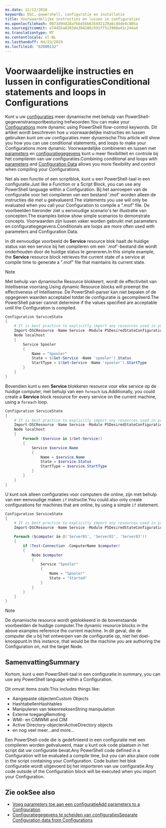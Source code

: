 ```yaml
---
ms.date: 12/12/2018
keywords: DSC, powershell, configuratie en installatie
title: Voorwaardelijke instructies en lussen in configuraties
ms.openlocfilehash: 0073d94d28afbb45bb635442129a6cddde4c805a
ms.sourcegitcommit: e7445ba8203da304286c591ff513900ad1c244a4
ms.translationtype: MT
ms.contentlocale: nl-NL
ms.lasthandoff: 04/23/2019
ms.locfileid: "62080132"
---
```

# <a name="conditional-statements-and-loops-in-configurations"></a><span data-ttu-id="81aea-103">Voorwaardelijke instructies en lussen in configuraties</span><span class="sxs-lookup"><span data-stu-id="81aea-103">Conditional statements and loops in Configurations</span></span>

<span data-ttu-id="81aea-104">Kunt u uw [configuraties](configurations.md) meer dynamische met behulp van PowerShell-gegevenstransportbesturing trefwoorden.</span><span class="sxs-lookup"><span data-stu-id="81aea-104">You can make your [Configurations](configurations.md) more dynamic using PowerShell flow-control keywords.</span></span> <span data-ttu-id="81aea-105">Dit artikel wordt beschreven hoe u voorwaardelijke instructies en lussen gebruiken kunt om uw configuraties meer dynamische.</span><span class="sxs-lookup"><span data-stu-id="81aea-105">This article will show you how you can use conditional statements, and loops to make your Configurations more dynamic.</span></span> <span data-ttu-id="81aea-106">Voorwaardelijke combineren en lussen met [parameters](add-parameters-to-a-configuration.md) en [configuratiegegevens](configData.md) kunt u meer flexibiliteit en controle bij het compileren van uw configuraties.</span><span class="sxs-lookup"><span data-stu-id="81aea-106">Combining conditional and loops with [parameters](add-parameters-to-a-configuration.md) and [Configuration Data](configData.md) allows you more flexibility and control when compiling your Configurations.</span></span>

<span data-ttu-id="81aea-107">Net als een functie of een scriptblok, kunt u een PowerShell-taal in een configuratie.</span><span class="sxs-lookup"><span data-stu-id="81aea-107">Just like a Function or a Script Block, you can use any PowerShell language within a Configuration.</span></span> <span data-ttu-id="81aea-108">Bij het aanroepen van de configuratie voor het compileren van een bestand '.mof' worden alleen de instructies die met u geëvalueerd.</span><span class="sxs-lookup"><span data-stu-id="81aea-108">The statements you use will only be evaluated when you call your Configuration to compile a ".mof" file.</span></span> <span data-ttu-id="81aea-109">De voorbeelden hieronder ziet u eenvoudige scenario's ter illustratie van concepten.</span><span class="sxs-lookup"><span data-stu-id="81aea-109">The examples below show simple scenarios to demonstrate concepts.</span></span> <span data-ttu-id="81aea-110">Voorwaarden zijn lussen vaker worden gebruikt met parameters en configuratiegegevens.</span><span class="sxs-lookup"><span data-stu-id="81aea-110">Conditionals are loops are more often used with parameters and Configuration Data.</span></span>

<span data-ttu-id="81aea-111">In dit eenvoudige voorbeeld de **Service** resource blok haalt de huidige status van een service bij het compileren om een '.mof'-bestand die wordt onderhouden door de huidige status te genereren.</span><span class="sxs-lookup"><span data-stu-id="81aea-111">In this simple example, the **Service** resource block retrieves the current state of a service at compile time to generate a ".mof" file that maintains its current state.</span></span>

> [!NOTE]
> <span data-ttu-id="81aea-112">Met behulp van dynamische Resource blokkeert, wordt de effectiviteit van Intellisense voorrang.</span><span class="sxs-lookup"><span data-stu-id="81aea-112">Using dynamic Resource blocks will preempt the effectiveness of Intellisense.</span></span> <span data-ttu-id="81aea-113">De PowerShell-parser kan niet bepalen of de opgegeven waarden acceptabel totdat de configuratie is gecompileerd.</span><span class="sxs-lookup"><span data-stu-id="81aea-113">The PowerShell parser cannot determine if the values specified are acceptable until the Configuration is compiled.</span></span>

```powershell
Configuration ServiceState
{
    # It is best practice to explicitly import any resources used in your Configurations.
    Import-DSCResource -Name Service -Module PSDesiredStateConfiguration
    Node localhost
    {
        Service Spooler
        {
            Name = "Spooler"
            State = $(Get-Service -Name 'spooler').Status
            StartType = $(Get-Service -Name 'spooler').StartType
        }
    }
}
```

<span data-ttu-id="81aea-114">Bovendien kunt u een **Service** blokkeren resource voor elke service op de huidige computer, met behulp van een `foreach` lus.</span><span class="sxs-lookup"><span data-stu-id="81aea-114">Additionally, you could create a **Service** block resource for every service on the current machine, using a `foreach` loop.</span></span>

```powershell
Configuration ServiceState
{
    # It is best practice to explicitly import any resources used in your Configurations.
    Import-DSCResource -Name Service -Module PSDesiredStateConfiguration
    Node localhost
    {
        Foreach ($service in $(Get-Service))
        {
            Service $service.Name
            {
                Name = $service.Name
                State = $service.Status
                StartType = $service.StartType
            }
        }
    }
}
```

<span data-ttu-id="81aea-115">U kunt ook alleen configuraties voor computers die online, zijn met behulp van een eenvoudige maken `if` instructie.</span><span class="sxs-lookup"><span data-stu-id="81aea-115">You could also only create configurations for machines that are online, by using a simple `if` statement.</span></span>

```powershell
Configuration ServiceState
{
    # It is best practice to explicitly import any resources used in your Configurations.
    Import-DSCResource -Name Service -Module PSDesiredStateConfiguration

    Foreach ($computer in @('Server01', 'Server02', 'Server03'))
    {
        if (Test-Connection -ComputerName $computer)
        {
            Node $computer
            {
                Service "Spooler"
                {
                    Name = "Spooler"
                    State = "Started"
                }
            }
        }
    }
}
```

> [!NOTE]
> <span data-ttu-id="81aea-116">De dynamische resource wordt geblokkeerd in de bovenstaande voorbeelden de huidige computer.</span><span class="sxs-lookup"><span data-stu-id="81aea-116">The dynamic resource blocks in the above examples reference the current machine.</span></span> <span data-ttu-id="81aea-117">In dit geval, die de computer die u bij het ontwerpen van de configuratie op, niet het doel-knooppunt.</span><span class="sxs-lookup"><span data-stu-id="81aea-117">In this instance, that would be the machine you are authoring the Configuration on, not the target Node.</span></span>

<!---
Mention Get-DSCConfigurationFromSystem
-->

## <a name="summary"></a><span data-ttu-id="81aea-118">Samenvatting</span><span class="sxs-lookup"><span data-stu-id="81aea-118">Summary</span></span>

<span data-ttu-id="81aea-119">Kortom, kunt u een PowerShell-taal in een configuratie.</span><span class="sxs-lookup"><span data-stu-id="81aea-119">In summary, you can use any PowerShell language within a Configuration.</span></span>

<span data-ttu-id="81aea-120">Dit omvat items zoals:</span><span class="sxs-lookup"><span data-stu-id="81aea-120">This includes things like:</span></span>

- <span data-ttu-id="81aea-121">Aangepaste objecten</span><span class="sxs-lookup"><span data-stu-id="81aea-121">Custom Objects</span></span>
- <span data-ttu-id="81aea-122">Hashtabellen</span><span class="sxs-lookup"><span data-stu-id="81aea-122">Hashtables</span></span>
- <span data-ttu-id="81aea-123">Manipuleren van tekenreeksen</span><span class="sxs-lookup"><span data-stu-id="81aea-123">String manipulation</span></span>
- <span data-ttu-id="81aea-124">Externe toegang</span><span class="sxs-lookup"><span data-stu-id="81aea-124">Remoting</span></span>
- <span data-ttu-id="81aea-125">WMI- en CIM</span><span class="sxs-lookup"><span data-stu-id="81aea-125">WMI and CIM</span></span>
- <span data-ttu-id="81aea-126">Active Directory-objecten</span><span class="sxs-lookup"><span data-stu-id="81aea-126">ActiveDirectory objects</span></span>
- <span data-ttu-id="81aea-127">en nog veel meer...</span><span class="sxs-lookup"><span data-stu-id="81aea-127">and more...</span></span>

<span data-ttu-id="81aea-128">Een PowerShell-code die is gedefinieerd in een configuratie met een compileren worden geëvalueerd, maar u kunt ook code plaatsen in het script dat uw configuratie bevat.</span><span class="sxs-lookup"><span data-stu-id="81aea-128">Any PowerShell code defined in a Configuration will be evaluated a compile time, but you can also place code in the script containing your Configuration.</span></span> <span data-ttu-id="81aea-129">Code buiten het blok configuratie wordt uitgevoerd bij het importeren van uw configuratie.</span><span class="sxs-lookup"><span data-stu-id="81aea-129">Any code outside of the Configuration block will be executed when you import your Configuration.</span></span>

## <a name="see-also"></a><span data-ttu-id="81aea-130">Zie ook</span><span class="sxs-lookup"><span data-stu-id="81aea-130">See also</span></span>

- [<span data-ttu-id="81aea-131">Voeg parameters toe aan een configuratie</span><span class="sxs-lookup"><span data-stu-id="81aea-131">Add parameters to a Configuration</span></span>](add-parameters-to-a-configuration.md)
- [<span data-ttu-id="81aea-132">Configuratiegegevens te scheiden van configuraties</span><span class="sxs-lookup"><span data-stu-id="81aea-132">Separate Configuration data from Configurations</span></span>](configData.md)
